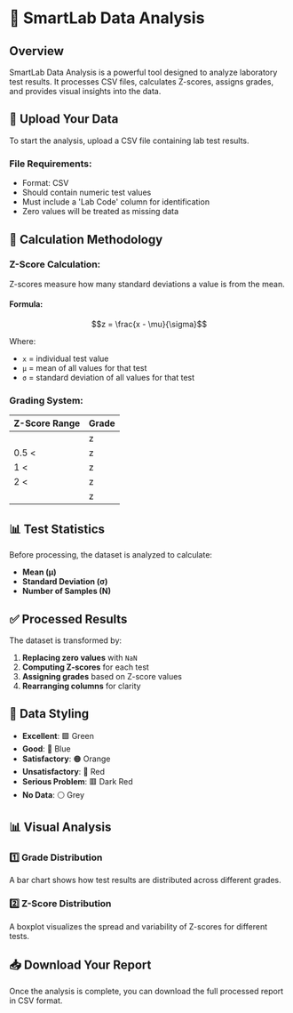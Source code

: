 # 🧪 SmartLab Data Analysis

## Overview
SmartLab Data Analysis is a powerful tool designed to analyze laboratory test results. It processes CSV files, calculates Z-scores, assigns grades, and provides visual insights into the data.

## 📁 Upload Your Data
To start the analysis, upload a CSV file containing lab test results.

### **File Requirements:**
- Format: CSV
- Should contain numeric test values
- Must include a 'Lab Code' column for identification
- Zero values will be treated as missing data

## 🔬 Calculation Methodology
### **Z-Score Calculation:**
Z-scores measure how many standard deviations a value is from the mean.

#### **Formula:**
```math
z = \frac{x - \mu}{\sigma}
```
Where:
- `x` = individual test value
- `μ` = mean of all values for that test
- `σ` = standard deviation of all values for that test

### **Grading System:**
| Z-Score Range   | Grade            |
|----------------|----------------|
| |z| ≤ 0.5      | **Excellent**    |
| 0.5 < |z| ≤ 1  | **Good**         |
| 1 < |z| ≤ 2    | **Satisfactory** |
| 2 < |z| ≤ 3    | **Unsatisfactory** |
| |z| > 3        | **Serious problem** |

## 📊 Test Statistics
Before processing, the dataset is analyzed to calculate:
- **Mean (μ)**
- **Standard Deviation (σ)**
- **Number of Samples (N)**

## ✅ Processed Results
The dataset is transformed by:
1. **Replacing zero values** with `NaN`
2. **Computing Z-scores** for each test
3. **Assigning grades** based on Z-score values
4. **Rearranging columns** for clarity

## 🎨 Data Styling
- **Excellent**: 🟩 Green
- **Good**: 🔵 Blue
- **Satisfactory**: 🟠 Orange
- **Unsatisfactory**: 🔴 Red
- **Serious Problem**: 🟥 Dark Red
- **No Data**: ⚪ Grey

## 📊 Visual Analysis
### **1️⃣ Grade Distribution**
A bar chart shows how test results are distributed across different grades.

### **2️⃣ Z-Score Distribution**
A boxplot visualizes the spread and variability of Z-scores for different tests.

## 📥 Download Your Report
Once the analysis is complete, you can download the full processed report in CSV format.


